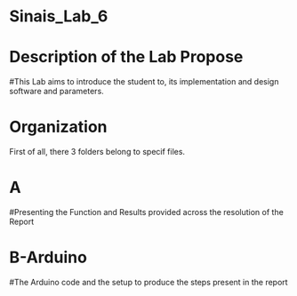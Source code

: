 # Sinais_Lab_6

# Description of the Lab Propose
#This Lab aims to introduce the student to, its implementation and design software and parameters.

# Organization
First of all, there 3 folders belong to specif files.
 # A
  #Presenting the Function and Results provided across the resolution of the Report
  
 # B-Arduino
  #The Arduino code and the setup to produce the steps present in the report
